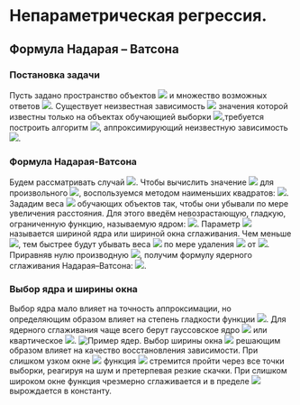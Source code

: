 # Непараметрическая	регрессия.
## Формула	Надарая – Ватсона
### Постановка задачи
Пусть задано пространство объектов ![](https://raw.githubusercontent.com/IsmailovMukhammed/MLT/master/img's/1.PNG) и множество возможных ответов ![](https://raw.githubusercontent.com/IsmailovMukhammed/MLT/master/img's/2.PNG). Существует неизвестная зависимость ![](https://raw.githubusercontent.com/IsmailovMukhammed/MLT/master/img's/3.PNG) значения которой известны только на объектах обучающией выборки ![](https://raw.githubusercontent.com/IsmailovMukhammed/MLT/master/img's/4.PNG),требуется построить алгоритм ![](https://raw.githubusercontent.com/IsmailovMukhammed/MLT/master/img's/5.PNG), аппроксимирующий неизвестную зависимость ![](https://raw.githubusercontent.com/IsmailovMukhammed/MLT/master/img's/6.PNG).
### Формула Надарая-Ватсона
Будем рассматривать случай ![](https://raw.githubusercontent.com/IsmailovMukhammed/MLT/master/img's/2.PNG). Чтобы вычислить значение ![](https://raw.githubusercontent.com/IsmailovMukhammed/MLT/master/img's/7.PNG) для произвольного ![](https://raw.githubusercontent.com/IsmailovMukhammed/MLT/master/img's/8.PNG), воспользуемся
методом наименьших квадратов: ![](https://raw.githubusercontent.com/IsmailovMukhammed/MLT/master/img's/9.PNG).
Зададим веса ![](https://raw.githubusercontent.com/IsmailovMukhammed/MLT/master/img's/10.PNG) обучающих объектов так, чтобы они убывали по мере увеличения расстояния. Для этого введём невозрастающую, гладкую, ограниченную
функцию, называемую ядром: ![](https://raw.githubusercontent.com/IsmailovMukhammed/MLT/master/img's/11.PNG).
Параметр ![](https://raw.githubusercontent.com/IsmailovMukhammed/MLT/master/img's/12.PNG) называется шириной ядра или шириной окна сглаживания. Чем меньше ![](https://raw.githubusercontent.com/IsmailovMukhammed/MLT/master/img's/12.PNG), тем быстрее будут убывать веса ![](https://raw.githubusercontent.com/IsmailovMukhammed/MLT/master/img's/13.PNG) по мере удаления ![](https://raw.githubusercontent.com/IsmailovMukhammed/MLT/master/img's/14.PNG) от ![](https://raw.githubusercontent.com/IsmailovMukhammed/MLT/master/img's/15.PNG).
Приравняв нулю производную ![](https://raw.githubusercontent.com/IsmailovMukhammed/MLT/master/img's/16.PNG), получим формулу ядерного сглаживания Надарая–Ватсона: ![](https://raw.githubusercontent.com/IsmailovMukhammed/MLT/master/img's/17.PNG).
### Выбор ядра и ширины окна
Выбор ядра мало влияет на точность аппроксимации, но определяющим образом влияет на степень гладкости функции ![](https://raw.githubusercontent.com/IsmailovMukhammed/MLT/master/img's/18.PNG). Для ядерного сглаживания чаще всего берут гауссовское ядро 
![](https://raw.githubusercontent.com/IsmailovMukhammed/MLT/master/img's/19.PNG) или квартическое ![](https://raw.githubusercontent.com/IsmailovMukhammed/MLT/master/img's/20.PNG).
![Пример ядер](https://raw.githubusercontent.com/IsmailovMukhammed/MLT/master/fig's/1.png).
Выбор ширины окна ![](https://raw.githubusercontent.com/IsmailovMukhammed/MLT/master/img's/12.PNG) решающим образом влияет на качество восстановления зависимости. При слишком узком окне ![](https://raw.githubusercontent.com/IsmailovMukhammed/MLT/master/img's/21.PNG) функция ![](https://raw.githubusercontent.com/IsmailovMukhammed/MLT/master/img's/18.PNG) стремится пройти через все точки выборки, реагируя на шум и претерпевая резкие скачки. При слишком широком окне функция чрезмерно сглаживается и в пределе ![](https://raw.githubusercontent.com/IsmailovMukhammed/MLT/master/img's/22.PNG) вырождается в константу.
